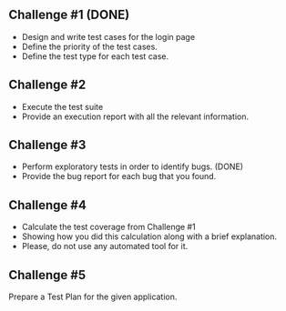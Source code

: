 ## Challenge #1 (DONE)
- Design and write test cases for the login page 
- Define the priority of the test cases.
- Define the test type for each test case.

## Challenge #2
- Execute the test suite 
- Provide an execution report with all the relevant information.

## Challenge #3
- Perform exploratory tests in order to identify bugs. (DONE)
- Provide the bug report for each bug that you found.

## Challenge #4
- Calculate the test coverage from Challenge #1 
- Showing how you did this calculation along with a brief explanation.
- Please, do not use any automated tool for it.

## Challenge #5
Prepare a Test Plan for the given application.